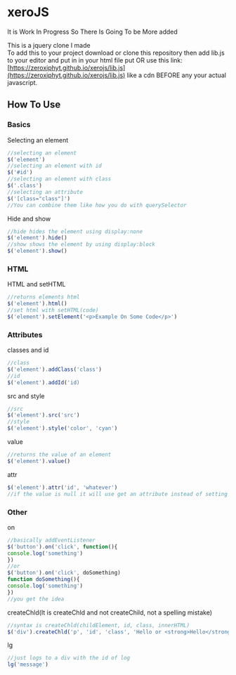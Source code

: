 # xeroJS
It is Work In Progress So There Is Going To be More added        
  
This is a jquery clone I made  
To add this to your project download or clone this repository then add lib.js to your editor and put in in your html file put <script src="path to lib.js"></script> OR use this link: [https://zeroxiphyt.github.io/xerojs/lib.js](https://zeroxiphyt.github.io/xerojs/lib.js) like a cdn BEFORE any your actual javascript.  

## How To Use

### Basics
Selecting an element
```javascript
//selecting an element
$('element')
//selecting an element with id
$('#id')
//selecting an element with class
$('.class')
//selecting an attribute
$('[class="class"]')
//You can combine them like how you do with querySelector
```
Hide and show
```javascript
//hide hides the element using display:none
$('element').hide()
//show shows the element by using display:block
$('element').show()

```
### HTML
HTML and setHTML
```javascript
//returns elements html
$('element').html()
//set html with setHTML(code)
$('element').setElement('<p>Example On Some Code</p>')
```

### Attributes
classes and id
```javascript
//class
$('element').addClass('class')
//id
$('element').addId('id)
```
src and style
```javascript
//src
$('element').src('src')
//style
$('element').style('color', 'cyan')
```
value
```javascript
//returns the value of an element
$('element').value()
```
attr
```javascript
$('element').attr('id', 'whatever')
//if the value is null it will use get an attribute instead of setting an attribute
```
### Other
on
```javascript
//basically addEventListener
$('button').on('click', function(){
console.log('something')
})
//or
$('button').on('click', doSomething)
function doSomething(){
console.log('something')
})
//you get the idea
```
createChld(It is createChld and not createChild, not a spelling mistake)
```javascript
//syntax is createChld(childElement, id, class, innerHTML)
$('div').createChld('p', 'id', 'class', 'Hello or <strong>Hello</strong>')
```

lg
```javascript
//just logs to a div with the id of log
lg('message')
```
